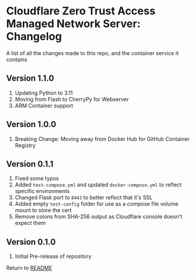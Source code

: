 Cloudflare Zero Trust Access Managed Network Server: Changelog
==============================================================
A list of all the changes made to this repo, and the container service it contains

Version 1.1.0
-------------

1. Updating Python to 3.11
2. Moving from Flash to CherryPy for Webserver
3. ARM Container support

Version 1.0.0
-------------

1. Breaking Change: Moving away from Docker Hub for GitHub Container Registry

Version 0.1.1
-------------

1. Fixed some typos
2. Added `test-compose.yml` and updated `docker-compose.yml` to reflect specific environments
3. Changed Flask port to `8443` to better reflect that it's SSL
4. Added empty `test-config` folder for use as a compose file volume mount to store the cert
5. Remove colons from SHA-256 output as Cloudflare console doesn't expect them

Version 0.1.0
-------------

1. Initial Pre-release of repository

Return to [README](README.md)
